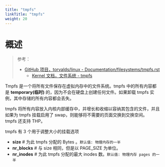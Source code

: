 ```yaml
---
title: "tmpfs"
linkTitle: "tmpfs"
weight: 20
---
```


# 概述

> 参考：
>
> - [GitHub 项目，torvalds/linux - Documentation/filesystems/tmpfs.rst](https://github.com/torvalds/linux/blob/master/Documentation/filesystems/tmpfs.rst)
>   - [Kernel 文档，文件系统 - tmpfs](https://www.kernel.org/doc/html/latest/filesystems/tmpfs.html)

Tmpfs 是一个将所有文件保存在虚拟内存中的文件系统。tmpfs 中的所有内容都是 **temporary(临时)** 的，因为不会在硬盘上创建任何文件。如果卸载 tmpfs 实例，其中存储的所有内容都会丢失。

tmpfs 将所有内容放入内核内部缓存中，并增长和收缩以容纳其包含的文件，并且如果为 tmpfs 挂载启用了 swap，则能够将不需要的页面交换到交换空间。 tmpfs 还支持 THP。

tmpfs 有 3 个用于调整大小的挂载选项

- **size** # 为此 tmpfs 分配的 Bytes 。`默认值: 物理内存的一半`
- **nr_blocks** # 与 size 相同，但是以 PAGE_SIZE 为单位。
- **nr_inodes** # 为此 tmpfs 分配的最大 inodes 数。`默认值: 物理内存 pages 的一半`

